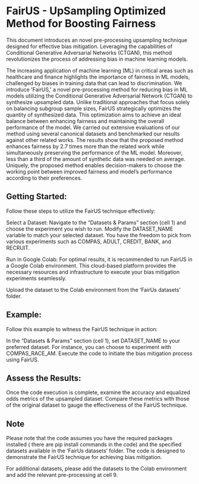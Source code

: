 # FairUS - UpSampling Optimized Method for Boosting Fairness
This document introduces an novel pre-processing upsampling technique designed for effective bias mitigation. Leveraging the capabilities of Conditional Generative Adversarial Networks (CTGAN), this method revolutionizes the process of addressing bias in machine learning models.

The increasing application of machine learning (ML) in critical areas such as healthcare and finance highlights the importance of fairness in ML models, challenged by biases in training data that can lead to discrimination. 
We introduce 'FairUS,' a novel pre-processing method for reducing bias in ML models utilizing the Conditional Generative Adversarial Network (CTGAN) to synthesize upsampled data. Unlike traditional approaches that focus solely on balancing subgroup sample sizes, FairUS strategically optimizes the quantity of synthesized data. This optimization aims to achieve an ideal balance between enhancing fairness and maintaining the overall performance of the model.
We carried out extensive evaluations of our method using several canonical datasets and benchmarked our results against other related works. The results show that the proposed method enhances fairness by 2.7 times more than the related work while simultaneously preserving the performance of the ML model. Moreover, less than a third of the amount of synthetic data was needed on average. Uniquely, the proposed method enables decision-makers to choose the working point between improved fairness and model’s performance according to their preferences.


## Getting Started:
Follow these steps to utilize the FairUS technique effectively:

Select a Dataset: Navigate to the “Datasets & Params” section (cell 1) and choose the experiment you wish to run. Modify the DATASET_NAME variable to match your selected dataset. You have the freedom to pick from various experiments such as COMPAS, ADULT, CREDIT, BANK, and RECRUIT.

Run in Google Colab: For optimal results, it is recommended to run FairUS in a Google Colab environment. This cloud-based platform provides the necessary resources and infrastructure to execute your bias mitigation experiments seamlessly.

Upload the dataset to the Colab environment from the ‘FairUs datasets’ folder.

## Example:
Follow this example to witness the FairUS technique in action:

In the “Datasets & Params” section (cell 1), set DATASET_NAME to your preferred dataset. For instance, you can choose to experiment with COMPAS_RACE_AM.
Execute the code to initiate the bias mitigation process using FairUS.

## Assess the Results:
Once the code execution is complete, examine the accuracy and equalized odds metrics of the upsampled dataset. Compare these metrics with those of the original dataset to gauge the effectiveness of the FairUS
technique.

## Note
Please note that the code assumes you have the required packages installed ( there are pip install commands in the code) and the specified datasets available in the ‘FairUs datasets’ folder. The code is designed to demonstrate the FairUS technique for achieving bias mitigation.

For additional datasets, please add the datasets to the Colab environment and add the relevant pre-processing at cell 9.
